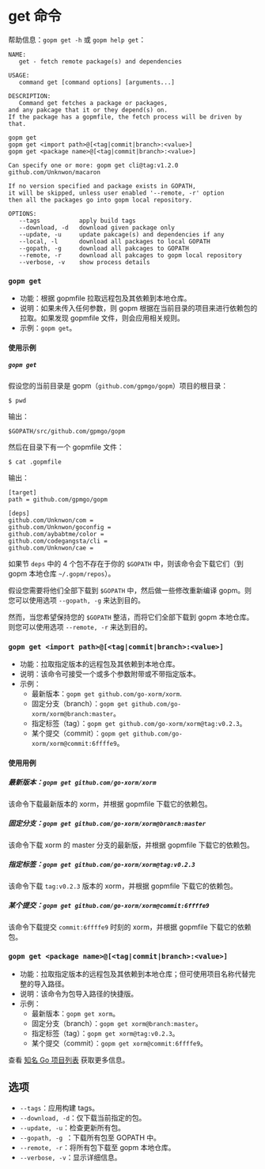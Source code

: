 get 命令
=======

帮助信息：`gopm get -h` 或 `gopm help get`：

```
NAME:
   get - fetch remote package(s) and dependencies

USAGE:
   command get [command options] [arguments...]

DESCRIPTION:
   Command get fetches a package or packages,
and any pakcage that it or they depend(s) on.
If the package has a gopmfile, the fetch process will be driven by that.

gopm get
gopm get <import path>@[<tag|commit|branch>:<value>]
gopm get <package name>@[<tag|commit|branch>:<value>]

Can specify one or more: gopm get cli@tag:v1.2.0 github.com/Unknwon/macaron

If no version specified and package exists in GOPATH,
it will be skipped, unless user enabled '--remote, -r' option
then all the packages go into gopm local repository.

OPTIONS:
   --tags 			apply build tags
   --download, -d	download given package only
   --update, -u		update pakcage(s) and dependencies if any
   --local, -l		download all packages to local GOPATH
   --gopath, -g		download all pakcages to GOPATH
   --remote, -r		download all pakcages to gopm local repository
   --verbose, -v	show process details
```
   
### `gopm get`

- 功能：根据 gopmfile 拉取远程包及其依赖到本地仓库。
- 说明：如果未传入任何参数，则 gopm 根据在当前目录的项目来进行依赖包的拉取。如果发现 gopmfile 文件，则会应用相关规则。
- 示例：`gopm get`。

#### 使用示例

##### `gopm get`

假设您的当前目录是 gopm（`github.com/gpmgo/gopm`）项目的根目录：

	$ pwd
	
输出：

	$GOPATH/src/github.com/gpmgo/gopm
	
然后在目录下有一个 gopmfile 文件：

	$ cat .gopmfile
	
输出：

```
[target]
path = github.com/gpmgo/gopm

[deps]
github.com/Unknwon/com =
github.com/Unknwon/goconfig =
github.com/aybabtme/color =
github.com/codegangsta/cli =
github.com/Unknwon/cae =
```
	
如果节 `deps` 中的 4 个包不存在于你的 `$GOPATH` 中，则该命令会下载它们（到 gopm 本地仓库 `~/.gopm/repos`）。

假设您需要将他们全部下载到 `$GOPATH` 中，然后做一些修改重新编译 gopm。则您可以使用选项 `--gopath, -g` 来达到目的。

然而，当您希望保持您的 `$GOPATH` 整洁，而将它们全部下载到 gopm 本地仓库。则您可以使用选项 `--remote, -r` 来达到目的。


### `gopm get <import path>@[<tag|commit|branch>:<value>]`

- 功能：拉取指定版本的远程包及其依赖到本地仓库。
- 说明：该命令可接受一个或多个参数附带或不带指定版本。
- 示例：
	- 最新版本：`gopm get github.com/go-xorm/xorm`.
	- 固定分支（branch）：`gopm get github.com/go-xorm/xorm@branch:master`。
	- 指定标签（tag）：`gopm get github.com/go-xorm/xorm@tag:v0.2.3`。
	- 某个提交（commit）：`gopm get github.com/go-xorm/xorm@commit:6ffffe9`。
	
#### 使用用例

##### 最新版本：`gopm get github.com/go-xorm/xorm`

该命令下载最新版本的 xorm，并根据 gopmfile 下载它的依赖包。

##### 固定分支：`gopm get github.com/go-xorm/xorm@branch:master`

该命令下载 xorm 的 master 分支的最新版，并根据 gopmfile 下载它的依赖包。

##### 指定标签：`gopm get github.com/go-xorm/xorm@tag:v0.2.3`

该命令下载 `tag:v0.2.3` 版本的 xorm，并根据 gopmfile 下载它的依赖包。

##### 某个提交：`gopm get github.com/go-xorm/xorm@commit:6ffffe9`

该命令下载提交 `commit:6ffffe9` 时刻的 xorm，并根据 gopmfile 下载它的依赖包。

### `gopm get <package name>@[<tag|commit|branch>:<value>]`

- 功能：拉取指定版本的远程包及其依赖到本地仓库；但可使用项目名称代替完整的导入路径。
- 说明：该命令为包导入路径的快捷版。
- 示例：
	- 最新版本：`gopm get xorm`。
	- 固定分支（branch）：`gopm get xorm@branch:master`。
	- 指定标签（tag）：`gopm get xorm@tag:v0.2.3`。
	- 某个提交（commit）：`gopm get xorm@commit:6ffffe9`。
	
查看 [知名 Go 项目列表](../pkgname.list) 获取更多信息。

## 选项

- `--tags`：应用构建 tags。
- `--download, -d`：仅下载当前指定的包。
- `--update, -u`：检查更新所有包。
- `--gopath, -g	`：下载所有包至 GOPATH 中。
- `--remote, -r`：将所有包下载至 gopm 本地仓库。
- `--verbose, -v`：显示详细信息。